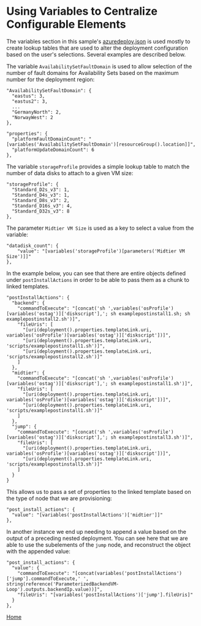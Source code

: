 # Using Variables to Centralize Configurable Elements

The variables section in this sample's [azuredeploy.json](../azuredeploy.json#L137-L285) is used mostly to create lookup tables that are used to alter the deployment configuration based on the user's selections.  Several examples are described below.

The variable `AvailabilitySetFaultDomain` is used to allow selection of the number of fault domains for Availability Sets based on the maximum number for the deployment region:
```
"AvailabilitySetFaultDomain": {
  "eastus": 3,
  "eastus2": 3,
  ...
  "GermanyNorth": 2,
  "NorwayWest": 2
},
```
```
"properties": {
  "platformFaultDomainCount": "[variables('AvailabilitySetFaultDomain')[resourceGroup().location]]",
  "platformUpdateDomainCount": 6
},
```

The variable `storageProfile` provides a simple lookup table to match the number of data disks to attach to a given VM size:

``` 
"storageProfile": {
  "Standard_D2s_v3": 1,
  "Standard_D4s_v3": 1,
  "Standard_D8s_v3": 2,
  "Standard_D16s_v3": 4,
  "Standard_D32s_v3": 8
},
```

The parameter `Midtier VM Size` is used as a key to select a value from the variable:

```
"datadisk_count": {
    "value": "[variables('storageProfile')[parameters('Midtier VM Size')]]"
},
```

In the example below, you can see that there are entire objects defined under `postInstallActions` in order to be able to pass them as a chunk to linked templates.

```
"postInstallActions": {
  "backend": {
    "commandToExecute": "[concat('sh ',variables('osProfile')[variables('ostag')]['diskscript'],'; sh examplepostinstall1.sh; sh examplepostinstall2.sh')]",
    "fileUris": [
      "[uri(deployment().properties.templateLink.uri, variables('osProfile')[variables('ostag')]['diskscript'])]",
      "[uri(deployment().properties.templateLink.uri, 'scripts/examplepostinstall1.sh')]",
      "[uri(deployment().properties.templateLink.uri, 'scripts/examplepostinstall2.sh')]"
    ]
  },
  "midtier": {
    "commandToExecute": "[concat('sh ',variables('osProfile')[variables('ostag')]['diskscript'],'; sh examplepostinstall1.sh')]",
    "fileUris": [
      "[uri(deployment().properties.templateLink.uri, variables('osProfile')[variables('ostag')]['diskscript'])]",
      "[uri(deployment().properties.templateLink.uri, 'scripts/examplepostinstall1.sh')]"
    ]
  },
  "jump": {
    "commandToExecute": "[concat('sh ',variables('osProfile')[variables('ostag')]['diskscript'],'; sh examplepostinstall3.sh')]",
    "fileUris": [
      "[uri(deployment().properties.templateLink.uri, variables('osProfile')[variables('ostag')]['diskscript'])]",
      "[uri(deployment().properties.templateLink.uri, 'scripts/examplepostinstall3.sh')]"
    ]
  }
}
```

This allows us to pass a set of properties to the linked template based on the type of node that we are provisioning:

```
"post_install_actions": {
  "value": "[variables('postInstallActions')['midtier']]"
},
```

In another instance we end up needing to append a value based on the output of a preceding nested deployment.  You can see here that we are able to use the subelements of the `jump` node, and reconstruct the object with the appended value:

```
"post_install_actions": {
  "value": {
    "commandToExecute": "[concat(variables('postInstallActions')['jump'].commandToExecute,' ', string(reference('ParameterizedBackendVM-Loop').outputs.backendIp.value))]",
    "fileUris": "[variables('postInstallActions')['jump'].fileUris]"
  }
},
```

[Home](../README.md)